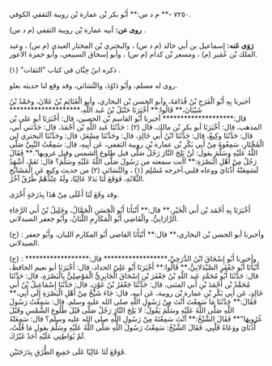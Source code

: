 ٧٢٥٠ -** م د س:** أَبُو بكر بْن عمارة بْن رويبة الثقفي الكوفي.

**روى عن:** أبيه عمارة بْن رويبة الثقفي (م د س) .

**رَوَى عَنه:** إسماعيل بن أَبي خالد (م د س) ، والبختري بْن المختار العبدي (م س) ، وعبد الملك بْن عُمَير (م) ، ومسعر بْن كدام (م س) ، وأبو إسحاق السبيعي، وأبو حمزة الأَعور.

ذكره ابنُ حِبَّان في كتاب "الثقات" (١) .

روى له مسلم، وأَبُو دَاوُدَ، والنَّسَائي، وقد وقع لنا حديثه بعلو.

أخبرنا بِهِ أَبُو الْفَرَجِ بْنُ قُدَامَةَ، وأبو الحسن بْن البخاري، وأبو الْغَنَائِمِ بْنُ عَلانَ، وحَمْدُ بْنُ شَيْبَانَ،** قَالُوا:** أَخْبَرَنَا حَنْبَلُ بْنُ عَبد اللَّهِ،******************** قال:******************** أخبرنا أَبُو القاسم بْن الحصين، قال: أَخْبَرَنَا أبو علي بْن المذهب، قال: أَخْبَرَنَا أبو بكر بْن مالك، قال (٢) : حَدَّثَنَا عَبد اللَّهِ بْن أَحْمَدَ، قال: حَدَّثني أبي، قال: حَدَّثَنَا وكِيعٌ، قال: حَدَّثَنَا ابْنُ أَبي خَالِدٍ، قال: وحَدَّثَنَا مِسْعَرٌ، قال: وحَدَّثَنَا البختري ابن الْمُخْتَارِ، سَمِعُوهُ مِنْ أَبِي بَكْرِ بْن عمارة بْن رويبة الثقفي، عَن أَبِيهِ، قال: سَمِعْتُ النَّبِيَّ صَلَّى اللَّهُ عَلَيْهِ وسَلَّمَ يقول: لَنْ يَلِجَ النَّارَ رَجُلٌ صَلَّى قبل طلوع الشمس وقبل غروبها".** فَقَالَ رَجُلٌ مِنْ أَهْلِ الْبَصْرَةِ:** أأنت سمعته من رَسُولَ صَلَّى اللَّهُ عَلَيْهِ وسَلَّمَ؟ قال: نَعَمْ، أَشْهَدُ لَسَمِعَتْهُ أُذُنَايَ ووعاه قلبي.أخرجه مُسْلِم (١) ، والنَّسَائي (٢) من حديث وكِيعٍ عَنِ الْمَشَايِّخِ الثَّلاثَةِ، فَوَقَعَ لَنَا بَدَلا عَالِيًا، ولَهُ عِنْدَهُمْ طُرُقٌ آخُرُ.

وقد وقَعَ لَنَا أَعْلَى مِنْ هَذَا بِدَرَجَةٍ أُخْرَى.

أَخْبَرَنَا بِهِ أَحْمَد بْن أَبي الْخَيْرِ،** قال:** أَنْبَأَنَا أَبُو الْحَسَنِ الْجَمَّالُ، وخَلِيلُ بْنُ أَبي الرَّجَاءِ الرَّارَانِيُّ، والْقَاضِي أَبُو الْمَكَارِمِ اللَّبَانُ، وأَبُو جعفر الصيدلاني.

(ح) : وأخبرنا أبو الحسن بْن البخاري،** قال:** أَنْبَأَنَا القاضي أَبُو المكارم اللبان، وأَبُو جعفر الصيدلاني.

(ح) : وأخبرنا أَبُو إِسْحَاقَ ابْنُ الدَّرَجِيِّ،****************** قال:****************** أَنْبَأَنَا أَبُو جَعْفَرٍ الصَّيْدَلانِيُّ،** قَالُوا:** أَخْبَرَنَا أَبُو عَلِيّ الحداد، قال: أَخْبَرَنَا أبو نعيم الحافظ، قال: حَدَّثَنَا أَبُو مُحَمَّدٍ عَبد اللَّهِ بْنُ جَعْفَرَ بْنِ إِسْحَاقَ الْجَابِرِيُّ الْمَوْصِلِيُّ بِالْبَصْرَةِ، قال: حَدَّثَنَا مُحَمَّدُ بْن أَحْمَدَ بْنِ أَبي المثنى، قال: حَدَّثَنَا جَعْفَرُ بْنُ عَوْنٍ، قال: حَدَّثَنَا إِسْمَاعِيلُ بْنُ أَبي خَالِدٍ، عَن أَبِي بَكْرِ بْنِ عمارة بْن رويبة، عَن أبيه، قال: جَاءَ شَيْخٌ مِنْ أَهْلِ الْبَصْرَةِ إِلَى أَبِي،** فَقَالَ:** حَدَّثَنَا مَا سَمِعْتَ أَنْتَ مِنْ رَسُولِ اللَّهِ صلى الله عليه وسلم. قال: سَمِعْتُ رَسُولَ اللَّهِ صَلَّى اللَّهُ عَلَيْهِ وسَلَّمَ يَقُولُ: لا يَلِجَ النَّارَ رَجُلٌ صَلَّى قَبْلَ طُلُوعِ الشَّمْسِ وقَبْلَ غُرُوبِهَا"** فَقَالَ الشَّيْخُ:** آنْتَ سَمِعْتَهُ مِنْ رَسُولِ اللَّهِ صلى الله عليه وسلم؟ قال: سَمِعَتْهُ أُذُنَايَ ووَعَاهُ قَلْبِي. فَقَالَ الشَّيْخُ: سَمِعْتُ رَسُولَ اللَّهِ صَلَّى اللَّهُ عَلَيْهِ وسَلَّمَ يقول مَا قُلْتُ، لَمْ يُوَاطِنِي عَلَيْهِ أَحَدٌ غَيْرُكَ.

فَوَقَعَ لَنَا عَالِيًا عَلَى جَمِيعِ الطُّرُقِ بِدَرَجَتَيْنِ.